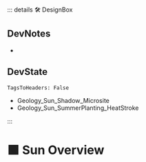 ::: details 🛠 <dev>DesignBox</dev>

## DevNotes

-

## DevState

`TagsToHeaders: False`


- Geology_Sun_Shadow_Microsite												
- Geology_Sun_SummerPlanting_HeatStroke																																

:::

# 🟩  <eco>Sun Overview</eco>




